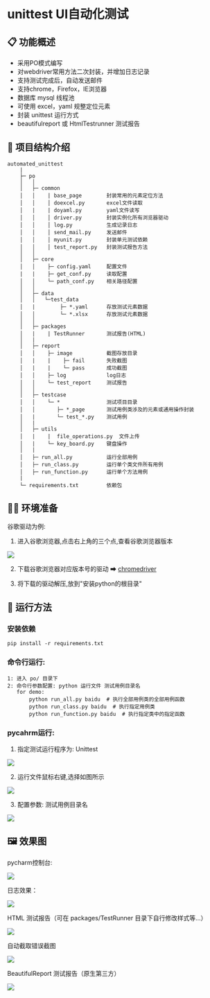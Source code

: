 # unittest UI自动化测试

## 📋 功能概述
* 采用PO模式编写
* 对webdriver常用方法二次封装，并增加日志记录
* 支持测试完成后，自动发送邮件
* 支持chrome，Firefox，IE浏览器
* 数据库 mysql 线程池
* 可使用 excel，yaml 规整定位元素
* 封装 unittest 运行方式
* beautifulreport 或 HtmlTestrunner 测试报告

## 🌴 项目结构介绍
```
automated_unittest
    |
    ├─ po
    │   │
    │   ├─ common
    │   │    | base_page        封装常用的元素定位方法
    │   │    │ doexcel.py       excel文件读取
    │   |    | doyaml.py        yaml文件读写
    │   │    │ driver.py        封装实例化所有浏览器驱动
    │   │    │ log.py           生成记录日志
    │   │    │ send_mail.py     发送邮件
    │   │    │ myunit.py        封装单元测试依赖
    │   │    │ test_report.py   封装测试报告方法
    │   │
    │   ├─ core
    │   │    ├─ config.yaml     配置文件
    |   |    ├─ get_conf.py     读取配置
    │   │    └─ path_conf.py    相关路径配置
    │   │
    │   ├─ data                 
    │   │   └─test_data         
    │   |        ├─ *.yaml      存放测试元素数据
    │   │        └─ *.xlsx      存放测试元素数据
    │   │ 
    │   ├─ packages              
    │   |    | TestRunner       测试报告(HTML)
    │   | 
    │   ├─ report               
    │   │    ├─ image           截图存放目录
    │   |    |    ├─ fail       失败截图
    │   |    |    └─ pass       成功截图
    │   │    ├─ log             log日志
    │   │    └─ test_report     测试报告
    │   │
    │   ├─ testcase             
    │   │    └─ *               测试项目目录
    │   │       ├─ *_page       测试用例类涉及的元素或通用操作封装
    │   |       └─ test_*.py    测试用例
    │   |
    │   ├─ utils                 
    │   |    |  file_operations.py  文件上传
    │   |    └─ key_board.py    键盘操作
    │   |
    │   ├─ run_all.py           运行全部用例
    │   ├─ run_class.py         运行单个类文件所有用例
    │   ├─ run_function.py      运行单个方法用例
    |
    └─ requirements.txt         依赖包
```

## 👨‍💻 环境准备

谷歌驱动为例:

1. 进入谷歌浏览器,点击右上角的三个点,查看谷歌浏览器版本

![](md_files/img_google.png)


2. 下载谷歌浏览器对应版本号的驱动 ➡ [chromedriver](http://npm.taobao.org/mirrors/chromedriver/)


3. 将下载的驱动解压,放到"安装python的根目录"


## 🚀 运行方法

### 安装依赖
```shell
pip install -r requirements.txt
```

### 命令行运行:
```text
1: 进入 po/ 目录下
2: 命令行参数配置: python 运行文件 测试用例目录名
   for demo:
       python run_all.py baidu  # 执行全部用例类的全部用例函数
       python run_class.py baidu  # 执行指定用例类
       python run_function.py baidu  # 执行指定类中的指定函数
```

### pycahrm运行:

1. 指定测试运行程序为: Unittest

![](md_files/img.png)

2. 运行文件鼠标右键,选择如图所示

![](md_files/img_1.png)

3. 配置参数: 测试用例目录名

![](md_files/img_2.png)


## 🖼️ 效果图

pycharm控制台:

![](md_files/img_4.png)

日志效果：

![](md_files/img_5.png)

HTML 测试报告（可在 packages/TestRunner 目录下自行修改样式等...）

![](md_files/img_6.png)

自动截取错误截图

![](md_files/img_7.png)

BeautifulReport 测试报告（原生第三方）

![](md_files/img_3.png)
